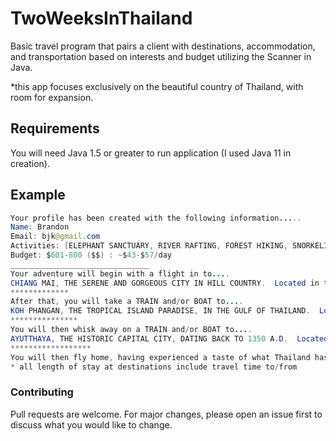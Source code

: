 # TwoWeeksInThailand

Basic travel program that pairs a client with destinations, accommodation, and transportation based on interests and budget utilizing the Scanner in Java.

*this app focuses exclusively on the beautiful country of Thailand, with room for expansion.  


## Requirements

You will need Java 1.5 or greater to run application (I used Java 11 in creation).


##  Example 
```java
Your profile has been created with the following information.....
Name: Brandon
Email: bjk@gmail.com
Activities: [ELEPHANT SANCTUARY, RIVER RAFTING, FOREST HIKING, SNORKELING, BEACH BUMMING, JUNGLE RAVE PARTY, ANCIENT RUINS, MONKEY WATCHING, HISTORY TOUR]
Budget: $601-800 ($$) : ~$43-$57/day
_______________________________
Your adventure will begin with a flight in to....
CHIANG MAI, THE SERENE AND GORGEOUS CITY IN HILL COUNTRY.  Located in the NORTHERN part of the country.  You will spend 5 days* there enjoying, ELEPHANT SANCTUARY, RIVER RAFTING, FOREST HIKING.
*************
After that, you will take a TRAIN and/or BOAT to....
KOH PHANGAN, THE TROPICAL ISLAND PARADISE, IN THE GULF OF THAILAND.  Located in the SOUTHERN ISLANDS part of the country.  You will spend 5 days* there enjoying, SNORKELING, BEACH BUMMING, JUNGLE RAVE PARTY.
***************
You will then whisk away on a TRAIN and/or BOAT to....
AYUTTHAYA, THE HISTORIC CAPITAL CITY, DATING BACK TO 1350 A.D.  Located in the CENTRAL part of the country.  You will spend 5 days* there enjoying, ANCIENT RUINS, MONKEY WATCHING, HISTORY TOUR.
******************
You will then fly home, having experienced a taste of what Thailand has to offer!
* all length of stay at destinations include travel time to/from
```

### Contributing
Pull requests are welcome. For major changes, please open an issue first to discuss what you would like to change.



